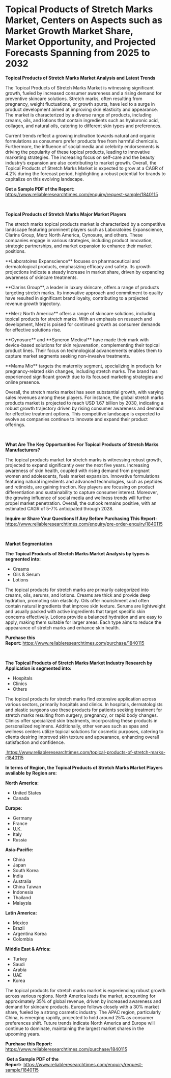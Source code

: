<p><h1>Topical Products of Stretch Marks Market, Centers on Aspects such as Market Growth Market Share, Market Opportunity, and Projected Forecasts Spanning from 2025 to 2032</h1></p><p><strong>Topical Products of Stretch Marks Market Analysis and Latest Trends</strong></p>
<p><p>The Topical Products of Stretch Marks Market is witnessing significant growth, fueled by increased consumer awareness and a rising demand for preventive skincare solutions. Stretch marks, often resulting from pregnancy, weight fluctuations, or growth spurts, have led to a surge in product development aimed at improving skin elasticity and appearance. The market is characterized by a diverse range of products, including creams, oils, and lotions that contain ingredients such as hyaluronic acid, collagen, and natural oils, catering to different skin types and preferences.</p><p>Current trends reflect a growing inclination towards natural and organic formulations as consumers prefer products free from harmful chemicals. Furthermore, the influence of social media and celebrity endorsements is driving the popularity of these topical products, leading to innovative marketing strategies. The increasing focus on self-care and the beauty industry’s expansion are also contributing to market growth. Overall, the Topical Products of Stretch Marks Market is expected to grow at a CAGR of 4.2% during the forecast period, highlighting a robust potential for brands to capitalize on this evolving landscape.</p></p>
<p><strong>Get a Sample PDF of the Report:&nbsp;</strong> <a href="https://www.reliableresearchtimes.com/enquiry/request-sample/1840115?utm_campaign=3055&utm_medium=2&utm_source=Github&utm_content=ia&utm_term=19042025&utm_id=topical-products-of-stretch-marks">https://www.reliableresearchtimes.com/enquiry/request-sample/1840115</a></p>
<p>&nbsp;</p>
<p><strong>Topical Products of Stretch Marks Major Market Players</strong></p>
<p><p>The stretch marks topical products market is characterized by a competitive landscape featuring prominent players such as Laboratoires Expanscience, Clarins Group, Merz North America, Cynosure, and others. These companies engage in various strategies, including product innovation, strategic partnerships, and market expansion to enhance their market positions.</p><p>**Laboratoires Expanscience** focuses on pharmaceutical and dermatological products, emphasizing efficacy and safety. Its growth projections indicate a steady increase in market share, driven by expanding awareness of skincare treatments.</p><p>**Clarins Group**, a leader in luxury skincare, offers a range of products targeting stretch marks. Its innovative approach and commitment to quality have resulted in significant brand loyalty, contributing to a projected revenue growth trajectory.</p><p>**Merz North America** offers a range of skincare solutions, including topical products for stretch marks. With an emphasis on research and development, Merz is poised for continued growth as consumer demands for effective solutions rise.</p><p>**Cynosure** and **Syneron Medical** have made their mark with device-based solutions for skin rejuvenation, complementing their topical product lines. Their focus on technological advancements enables them to capture market segments seeking non-invasive treatments.</p><p>**Mama Mio** targets the maternity segment, specializing in products for pregnancy-related skin changes, including stretch marks. The brand has experienced significant growth due to its focused marketing strategies and online presence.</p><p>Overall, the stretch marks market has seen substantial growth, with varying sales revenues among these players. For instance, the global stretch marks products market is projected to reach USD 1.67 billion by 2030, indicating a robust growth trajectory driven by rising consumer awareness and demand for effective treatment options. This competitive landscape is expected to evolve as companies continue to innovate and expand their product offerings.</p></p>
<p>&nbsp;</p>
<p><strong>What Are The Key Opportunities For Topical Products of Stretch Marks Manufacturers?</strong></p>
<p><p>The topical products market for stretch marks is witnessing robust growth, projected to expand significantly over the next five years. Increasing awareness of skin health, coupled with rising demand from pregnant women and adolescents, fuels market expansion. Innovative formulations featuring natural ingredients and advanced technologies, such as peptides and retinoids, are gaining traction. Key players are focusing on product differentiation and sustainability to capture consumer interest. Moreover, the growing influence of social media and wellness trends will further propel market penetration. Overall, the outlook remains positive, with an estimated CAGR of 5-7% anticipated through 2028.</p></p>
<p><strong>Inquire or Share Your Questions If Any Before Purchasing This Report:</strong> <a href="https://www.reliableresearchtimes.com/enquiry/pre-order-enquiry/1840115?utm_campaign=3055&utm_medium=2&utm_source=Github&utm_content=ia&utm_term=19042025&utm_id=topical-products-of-stretch-marks">https://www.reliableresearchtimes.com/enquiry/pre-order-enquiry/1840115</a></p>
<p>&nbsp;</p>
<p><strong>Market Segmentation</strong></p>
<p><strong>The Topical Products of Stretch Marks Market Analysis by types is segmented into:</strong></p>
<p><ul><li>Creams</li><li>Oils & Serum</li><li>Lotions</li></ul></p>
<p><p>The topical products for stretch marks are primarily categorized into creams, oils, serums, and lotions. Creams are thick and provide deep hydration, promoting skin elasticity. Oils offer nourishment and often contain natural ingredients that improve skin texture. Serums are lightweight and usually packed with active ingredients that target specific skin concerns effectively. Lotions provide a balanced hydration and are easy to apply, making them suitable for larger areas. Each type aims to reduce the appearance of stretch marks and enhance skin health.</p></p>
<p><strong>Purchase this Report:&nbsp;</strong><a href="https://www.reliableresearchtimes.com/purchase/1840115?utm_campaign=3055&utm_medium=2&utm_source=Github&utm_content=ia&utm_term=19042025&utm_id=topical-products-of-stretch-marks">https://www.reliableresearchtimes.com/purchase/1840115</a></p>
<p>&nbsp;</p>
<p><strong>The Topical Products of Stretch Marks Market Industry Research by Application is segmented into:</strong></p>
<p><ul><li>Hospitals</li><li>Clinics</li><li>Others</li></ul></p>
<p><p>The topical products for stretch marks find extensive application across various sectors, primarily hospitals and clinics. In hospitals, dermatologists and plastic surgeons use these products for patients seeking treatment for stretch marks resulting from surgery, pregnancy, or rapid body changes. Clinics offer specialized skin treatments, incorporating these products in personalized regimens. Additionally, other venues such as spas and wellness centers utilize topical solutions for cosmetic purposes, catering to clients desiring improved skin texture and appearance, enhancing overall satisfaction and confidence.</p></p>
<p><a href="https://www.reliableresearchtimes.com/topical-products-of-stretch-marks-r1840115?utm_campaign=3055&utm_medium=2&utm_source=Github&utm_content=ia&utm_term=19042025&utm_id=topical-products-of-stretch-marks">&nbsp;https://www.reliableresearchtimes.com/topical-products-of-stretch-marks-r1840115</a></p>
<p><strong>In terms of Region, the Topical Products of Stretch Marks Market Players available by Region are:</strong></p>
<p>
    <p> <strong> North America: </strong>
        <ul>
            <li>United States</li>
            <li>Canada</li>
        </ul>
        </p> 
    <p> <strong> Europe: </strong>
        <ul>
            <li>Germany</li>
            <li>France</li>
            <li>U.K.</li>
            <li>Italy</li>
            <li>Russia</li>
        </ul>
        </p> 
    <p> <strong> Asia-Pacific: </strong>
        <ul>
            <li>China</li>
            <li>Japan</li>
            <li>South Korea</li>
            <li>India</li>
            <li>Australia</li>
            <li>China Taiwan</li>
            <li>Indonesia</li>
            <li>Thailand</li>
            <li>Malaysia</li>
        </ul>
        </p> 
    <p> <strong> Latin America: </strong>
        <ul>
            <li>Mexico</li>
            <li>Brazil</li>
            <li>Argentina Korea</li>
            <li>Colombia</li>
        </ul>
        </p> 
    <p> <strong> Middle East & Africa: </strong>
        <ul>
            <li>Turkey</li>
            <li>Saudi</li>
            <li>Arabia</li>
            <li>UAE</li>
            <li>Korea</li>
        </ul>
    </p>
    </p>
<p><p>The topical products for stretch marks market is experiencing robust growth across various regions. North America leads the market, accounting for approximately 35% of global revenue, driven by increased awareness and demand for skincare products. Europe follows closely with a 30% market share, fueled by a strong cosmetic industry. The APAC region, particularly China, is emerging rapidly, projected to hold around 25% as consumer preferences shift. Future trends indicate North America and Europe will continue to dominate, maintaining the largest market shares in the upcoming years.</p></p>
<p><strong>Purchase this Report: </strong><a href="https://www.reliableresearchtimes.com/purchase/1840115?utm_campaign=3055&utm_medium=2&utm_source=Github&utm_content=ia&utm_term=19042025&utm_id=topical-products-of-stretch-marks">https://www.reliableresearchtimes.com/purchase/1840115</a></p>
<p>&nbsp;<strong>Get a Sample PDF of the Report:&nbsp;&nbsp;</strong><a href="https://www.reliableresearchtimes.com/enquiry/request-sample/1840115?utm_campaign=3055&utm_medium=2&utm_source=Github&utm_content=ia&utm_term=19042025&utm_id=topical-products-of-stretch-marks">https://www.reliableresearchtimes.com/enquiry/request-sample/1840115</a></p>
<p><strong></strong></p>
<p><p></p><p></p><p></p></p>